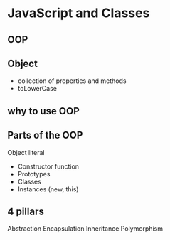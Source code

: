 # JavaScript and Classes

## OOP

## Object
- collection of properties and methods 
- toLowerCase

## why to use OOP


## Parts of the OOP
Object literal 

- Constructor function 
- Prototypes 
- Classes
- Instances (new, this)


## 4 pillars
Abstraction
Encapsulation
Inheritance
Polymorphism
